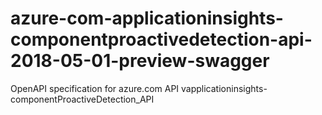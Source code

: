 # azure-com-applicationinsights-componentproactivedetection-api-2018-05-01-preview-swagger
OpenAPI specification for azure.com API vapplicationinsights-componentProactiveDetection_API
